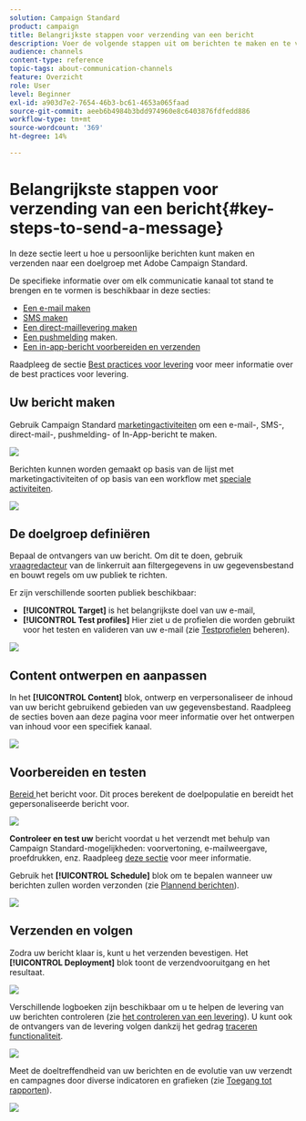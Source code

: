 ```yaml
---
solution: Campaign Standard
product: campaign
title: Belangrijkste stappen voor verzending van een bericht
description: Voer de volgende stappen uit om berichten te maken en te verzenden met Adobe Campaign.
audience: channels
content-type: reference
topic-tags: about-communication-channels
feature: Overzicht
role: User
level: Beginner
exl-id: a903d7e2-7654-46b3-bc61-4653a065faad
source-git-commit: aeeb6b4984b3bdd974960e8c6403876fdfedd886
workflow-type: tm+mt
source-wordcount: '369'
ht-degree: 14%

---
```


# Belangrijkste stappen voor verzending van een bericht{#key-steps-to-send-a-message}

In deze sectie leert u hoe u persoonlijke berichten kunt maken en verzenden naar een doelgroep met Adobe Campaign Standard.

De specifieke informatie over om elk communicatie kanaal tot stand te brengen en te vormen is beschikbaar in deze secties:

* [Een e-mail maken](../../channels/using/creating-an-email.md)
* [SMS maken](../../channels/using/creating-an-sms-message.md)
* [Een direct-maillevering maken](../../channels/using/creating-the-direct-mail.md)
* [Een pushmelding](../../channels/using/preparing-and-sending-a-push-notification.md) maken.
* [Een in-app-bericht voorbereiden en verzenden](../../channels/using/preparing-and-sending-an-in-app-message.md)

Raadpleeg de sectie [Best practices voor levering](../../sending/using/delivery-best-practices.md) voor meer informatie over de best practices voor levering.

## Uw bericht maken

Gebruik Campaign Standard [marketingactiviteiten](../../start/using/marketing-activities.md) om een e-mail-, SMS-, direct-mail-, pushmelding- of In-App-bericht te maken.

![](assets/marketing-activities.png)

Berichten kunnen worden gemaakt op basis van de lijst met marketingactiviteiten of op basis van een workflow met [speciale activiteiten](../../automating/using/about-channel-activities.md).

![](assets/steps-channel.png)

## De doelgroep definiëren

Bepaal de ontvangers van uw bericht. Om dit te doen, gebruik [vraagredacteur](../../automating/using/editing-queries.md) van de linkerruit aan filtergegevens in uw gegevensbestand en bouwt regels om uw publiek te richten.

Er zijn verschillende soorten publiek beschikbaar:

* **[!UICONTROL Target]** is het belangrijkste doel van uw e-mail,
* **[!UICONTROL Test profiles]** Hier ziet u de profielen die worden gebruikt voor het testen en valideren van uw e-mail (zie  [Testprofielen](../../audiences/using/managing-test-profiles.md) beheren).

![](assets/steps-audience.png)

## Content ontwerpen en aanpassen

In het **[!UICONTROL Content]** blok, ontwerp en verpersonaliseer de inhoud van uw bericht gebruikend gebieden van uw gegevensbestand. Raadpleeg de secties boven aan deze pagina voor meer informatie over het ontwerpen van inhoud voor een specifiek kanaal.

![](assets/steps-content.png)

## Voorbereiden en testen

[Bereid ](../../sending/using/preparing-the-send.md) het bericht voor. Dit proces berekent de doelpopulatie en bereidt het gepersonaliseerde bericht voor.

![](assets/steps-prepare.png)

**Controleer en test uw** bericht voordat u het verzendt met behulp van Campaign Standard-mogelijkheden: voorvertoning, e-mailweergave, proefdrukken, enz. Raadpleeg [deze sectie](../../sending/using/previewing-messages.md) voor meer informatie.

Gebruik het **[!UICONTROL Schedule]** blok om te bepalen wanneer uw berichten zullen worden verzonden (zie [Plannend berichten](../../sending/using/about-scheduling-messages.md)).

![](assets/steps-schedule.png)

## Verzenden en volgen

Zodra uw bericht klaar is, kunt u het verzenden bevestigen. Het **[!UICONTROL Deployment]** blok toont de verzendvooruitgang en het resultaat.

![](assets/steps-send.png)

Verschillende logboeken zijn beschikbaar om u te helpen de levering van uw berichten controleren (zie [het controleren van een levering](../../sending/using/monitoring-a-delivery.md)). U kunt ook de ontvangers van de levering volgen dankzij het gedrag [traceren functionaliteit](../../sending/using/tracking-messages.md).

![](../../sending/using/assets/tracking_logs.png)

Meet de doeltreffendheid van uw berichten en de evolutie van uw verzendt en campagnes door diverse indicatoren en grafieken (zie [Toegang tot rapporten](../../reporting/using/about-dynamic-reports.md)).

![](assets/steps-reports.png)
